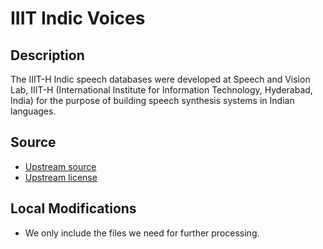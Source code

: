 # IIIT Indic Voices

## Description
The IIIT-H Indic speech databases were developed at Speech and Vision
Lab, IIIT-H (International Institute for Information Technology,
Hyderabad, India) for the purpose of building speech synthesis systems
in Indian languages.

## Source
* [Upstream source](http://festvox.org/databases/iiit_voices/)
* [Upstream license](http://www.festvox.org/databases/iiit_voices/COPYING.txt)

## Local Modifications
* We only include the files we need for further processing.
